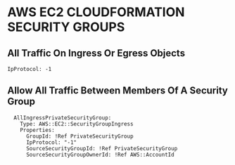 # AWS EC2 CLOUDFORMATION SECURITY GROUPS

## All Traffic On Ingress Or Egress Objects
`IpProtocol: -1`

## Allow All Traffic Between Members Of A Security Group
```
  AllIngressPrivateSecurityGroup:
    Type: AWS::EC2::SecurityGroupIngress
    Properties:
      GroupId: !Ref PrivateSecurityGroup
      IpProtocol: "-1"
      SourceSecurityGroupId: !Ref PrivateSecurityGroup
      SourceSecurityGroupOwnerId: !Ref AWS::AccountId
```
